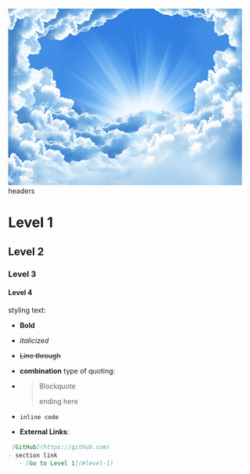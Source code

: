 ![Image of clouds](/images/clouds.png)
headers
# Level 1
## Level 2
### Level 3
#### Level 4
styling text:
- **Bold**
- *italicized*
- ~~Line through~~
- **combination**
type of quoting:
- > Blockquote 
  >
  > ending here

- `inline code`
- **External Links**:
 ```markdown
  [GitHub](https://github.com) 
- section link
    - [Go to Level 1](#level-1)
